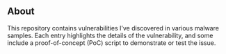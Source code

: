 ## About
This repository contains vulnerabilities I’ve discovered in various malware samples. Each entry highlights the details of the vulnerability, and some include a proof-of-concept (PoC) script to demonstrate or test the issue.
